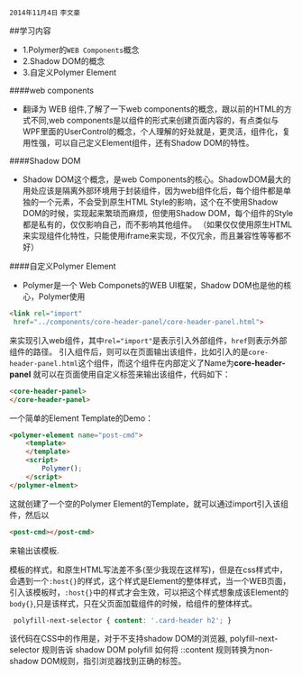 `2014年11月4日` `李文豪`

##学习内容
* 1.Polymer的`WEB Components`概念
* 2.Shadow DOM的概念
* 3.自定义Polymer Element

####web components
* 翻译为 WEB 组件,了解了一下web components的概念，跟以前的HTML的方式不同,web components是以组件的形式来创建页面内容的，有点类似与WPF里面的UserControl的概念，个人理解的好处就是，更灵活，组件化，复用性强，可以自己定义Element组件，还有Shadow DOM的特性。

####Shadow DOM
* Shadow DOM这个概念，是web Components的核心。ShadowDOM最大的用处应该是隔离外部环境用于封装组件，因为web组件化后，每个组件都是单独的一个元素，不会受到原生HTML Style的影响，这个在不使用Shadow DOM的时候，实现起来繁琐而麻烦，但使用Shadow DOM，每个组件的Style都是私有的，仅仅影响自己，而不影响其他组件。
（如果仅仅使用原生HTML来实现组件化特性，只能使用iframe来实现，不仅冗余，而且兼容性等等都不好）

####自定义Polymer Element
* Polymer是一个 Web Componets的WEB UI框架，Shadow DOM也是他的核心，Polymer使用
 ```html
 <link rel="import"
  href="../components/core-header-panel/core-header-panel.html">
 ```
来实现引入web组件，其中`rel="import"`是表示引入外部组件，`href`则表示外部组件的路径。
引入组件后，则可以在页面输出该组件，比如引入的是`core-header-panel.html`这个组件，而这个组件在内部定义了Name为**core-header-panel** 就可以在页面使用自定义标签来输出该组件，代码如下：
```html
<core-header-panel>
</core-header-panel>
```

一个简单的Element Template的Demo：
```html
<polymer-element name="post-cmd">
    <template>
    </template>
    <script>
        Polymer();
    </script>
</polymer-elment>
```

这就创建了一个空的Polymer Element的Template，就可以通过import引入该组件，然后以
```html
<post-cmd></post-cmd>
```
来输出该模板.

模板的样式，和原生HTML写法差不多(至少我现在这样写)，但是在css样式中，会遇到一个`:host{}`的样式，这个样式是Element的整体样式，当一个WEB页面，引入该模板时，`:host{}`中的样式才会生效，可以把这个样式想象成该Element的 `body{}`,只是该样式，只在父页面加载组件的时候，给组件的整体样式。

```css
 polyfill-next-selector { content: '.card-header h2'; }
```
该代码在CSS中的作用是，对于不支持shadow DOM的浏览器, polyfill-next-selector 规则告诉 shadow DOM polyfill 如何将 ::content 规则转换为non-shadow DOM规则，指引浏览器找到正确的标签。
